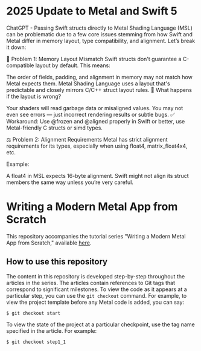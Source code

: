 # 2025 Update to Metal and Swift 5
ChatGPT - Passing Swift structs directly to Metal Shading Language (MSL) can be problematic due to a few core issues stemming from how Swift and Metal differ in memory layout, type compatibility, and alignment. Let’s break it down:

🚧 Problem 1: Memory Layout Mismatch
Swift structs don't guarantee a C-compatible layout by default. This means:

The order of fields, padding, and alignment in memory may not match how Metal expects them.
Metal Shading Language uses a layout that's predictable and closely mirrors C/C++ struct layout rules.
🛑 What happens if the layout is wrong?

Your shaders will read garbage data or misaligned values.
You may not even see errors — just incorrect rendering results or subtle bugs.
✅ Workaround: Use @frozen and @aligned properly in Swift or better, use Metal-friendly C structs or simd types.

⚖️ Problem 2: Alignment Requirements
Metal has strict alignment requirements for its types, especially when using float4, matrix_float4x4, etc.

Example:

A float4 in MSL expects 16-byte alignment.
Swift might not align its struct members the same way unless you’re very careful.

# Writing a Modern Metal App from Scratch

This repository accompanies the tutorial series "Writing a Modern Metal App from Scratch," available [here]( http://metalbyexample.com/modern-metal-1/).

## How to use this repository

The content in this repository is developed step-by-step throughout the articles in the series. The articles contain references to Git tags that correspond to significant milestones. To view the code as it appears at a particular step, you can use the `git checkout` command. For example, to view the project template before any Metal code is added, you can say:

    $ git checkout start

To view the state of the project at a particular checkpoint, use the tag name specified in the article. For example:

    $ git checkout step1_1


